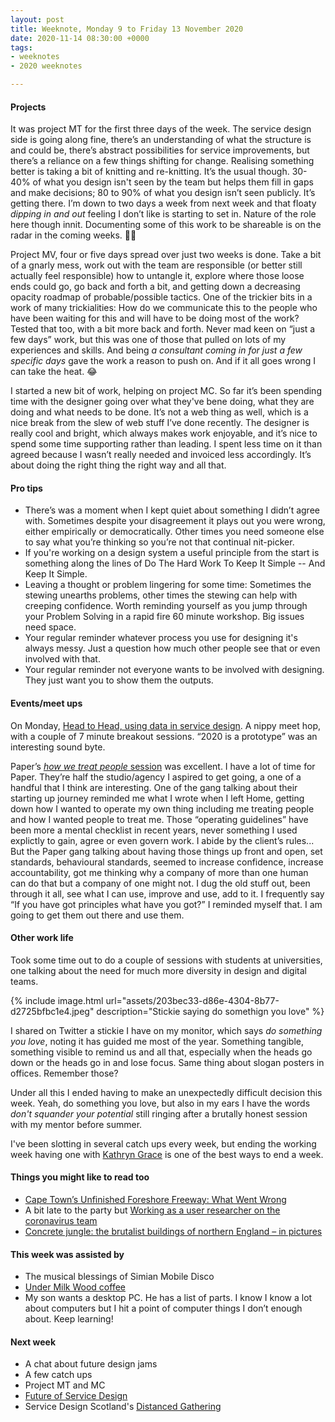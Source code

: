 ```yaml
---
layout: post
title: Weeknote, Monday 9 to Friday 13 November 2020
date: 2020-11-14 08:30:00 +0000
tags:
- weeknotes
- 2020 weeknotes

---
```

#### Projects

It was project MT for the first three days of the week. The service design side is going along fine, there’s an understanding of what the structure is and could be, there’s abstract possibilities for service improvements, but there’s a reliance on a few things shifting for change. Realising something better is taking a bit of knitting and re-knitting. It’s the usual though. 30-40% of what you design isn't seen by the team but helps them fill in gaps and make decisions; 80 to 90% of what you design isn’t seen publicly. It’s getting there. I’m down to two days a week from next week and that floaty _dipping in and out_ feeling I don’t like is starting to set in. Nature of the role here though innit. Documenting some of this work to be shareable is on the radar in the coming weeks. 👍🏼

Project MV, four or five days spread over just two weeks is done. Take a bit of a gnarly mess, work out with the team are responsible (or better still actually feel responsible) how to untangle it, explore where those loose ends could go, go back and forth a bit, and getting down a decreasing opacity roadmap of probable/possible tactics. One of the trickier bits in a work of many trickialities: How do we communicate this to the people who have been waiting for this and will have to be doing most of the work? Tested that too, with a bit more back and forth. Never mad keen on “just a few days” work, but this was one of those that pulled on lots of my experiences and skills. And being _a consultant coming in for just a few specific days_ gave the work a reason to push on. And if it all goes wrong I can take the heat. 😂

I started a new bit of work, helping on project MC. So far it’s been spending time with the designer going over what they've bene doing, what they are doing and what needs to be done. It’s not a web thing as well, which is a nice break from the slew of web stuff I’ve done recently. The designer is really cool and bright, which always makes work enjoyable, and it’s nice to spend some time supporting rather than leading. I spent less time on it than agreed because I wasn’t really needed and invoiced less accordingly. It’s about doing the right thing the right way and all that.

#### Pro tips

* There’s was a moment when I kept quiet about something I didn’t agree with. Sometimes despite your disagreement it plays out you were wrong, either empirically or democratically. Other times you need someone else to say what you’re thinking so you’re not that continual nit-picker.
* If you're working on a design system a useful principle from the start is something along the lines of Do The Hard Work To Keep It Simple -- And Keep It Simple.
* Leaving a thought or problem lingering for some time: Sometimes the stewing unearths problems, other times the stewing can help with creeping confidence. Worth reminding yourself as you jump through your Problem Solving in a rapid fire 60 minute workshop. Big issues need space.
* Your regular reminder whatever process you use for designing it's always messy. Just a question how much other people see that or even involved with that.
* Your regular reminder not everyone wants to be involved with designing. They just want you to show them the outputs.

#### Events/meet ups

On Monday, [Head to Head, using data in service design](https://www.eventbrite.co.uk/e/head-to-head-using-data-in-service-design-tickets-127299661715#). A nippy meet hop, with a couple of 7 minute breakout sessions. “2020 is a prototype” was an interesting sound byte.

Paper’s [_how we treat people_ session](https://www.eventbrite.co.uk/e/how-we-treat-people-at-paper-tickets-125893720507) was excellent. I have a lot of time for Paper. They’re half the studio/agency I aspired to get going, a one of a handful that I think are interesting.
One of the gang talking about their starting up journey reminded me what I wrote when I left Home, getting down how I wanted to operate my own thing including me treating people and how I wanted people to treat me. Those “operating guidelines” have been more a mental checklist in recent years, never something I used explictly to gain, agree or even govern work. I abide by the client’s rules... But the Paper gang talking about having those things up front and open, set standards, behavioural standards, seemed to increase confidence, increase accountability, got me thinking why a company of more than one human can do that but a company of one might not. I dug the old stuff out, been through it all, see what I can use, improve and use, add to it. I frequently say “If you have got principles what have you got?” I reminded myself that. I am going to get them out there and use them.

#### Other work life

Took some time out to do a couple of sessions with students at universities, one talking about the need for much more diversity in design and digital teams.

{% include image.html url="assets/203bec33-d86e-4304-8b77-d2725bfbc1e4.jpeg" description="Stickie saying do somethign you love" %}

I shared on Twitter a stickie I have on my monitor, which says _do something you love_, noting it has guided me most of the year. Something tangible, something visible to remind us and all that, especially when the heads go down or the heads go in and lose focus. Same thing about slogan posters in offices. Remember those?

Under all this I ended having to make an unexpectedly difficult decision this week. Yeah, do something you love, but also in my ears I have the words _don't squander your potential_ still ringing after a brutally honest session with my mentor before summer.

I've been slotting in several catch ups every week, but ending the working week having one with [Kathryn Grace](https://twitter.com/iamkathryngrace) is one of the best ways to end a week.

#### Things you might like to read too

* [Cape Town’s Unfinished Foreshore Freeway: What Went Wrong](https://thisbigcity.net/cape-towns-unfinished-foreshore-freeway-what-went-wrong/)
* A bit late to the party but [Working as a user researcher on the coronavirus team](https://medium.com/@micolartom/working-as-a-user-researcher-on-the-coronavirus-testing-team-fast-forwarded-learning-a91a8ea2be9e)
* [Concrete jungle: the brutalist buildings of northern England – in pictures](https://www.theguardian.com/artanddesign/gallery/2020/nov/12/concrete-jungle-the-brutalist-buildings-of-northern-england-in-pictures?CMP=share_btn_tw)

#### This week was assisted by

* The musical blessings of Simian Mobile Disco
* [Under Milk Wood coffee](https://darkwoodscoffee.co.uk/our-coffee/under-milk-wood)
* My son wants a desktop PC. He has a list of parts. I know I know a lot about computers but I hit a point of computer things I don’t enough about. Keep learning!

#### Next week

* A chat about future design jams
* A few catch ups
* Project MT and MC
* [Future of Service Design](https://www.meetup.com/Service-Lab-London/events/274518531/)
* Service Design Scotland's [Distanced Gathering](https://www.eventbrite.co.uk/e/19th-distanced-gathering-19-november-tickets-125315264329)